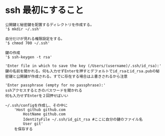 # ssh 最初にすること

    公開鍵と秘密鍵を配置するディレクトリを作成する。
    '$ mkdir ~/.ssh'

    自分だけが見れる権限設定をする。
    '$ chmod 700 ~/.ssh'

    鍵の作成
    '$ ssh-keygen -t rsa'

    'Enter file in which to save the key (/Users/(username)/.ssh/id_rsa):'
    鍵の名前を聞かれる。何も入力せずEnterを押すとデフォルトでid_rsaとid_rsa.pubの秘密鍵と公開鍵が作成される。すでに存在する場合は上書きされるから注意

    'Enter passphrase (empty for no passphrase):'
    sshアクセスするときのパスワードを聞かれる
    何も入力せずEnterを２回押せばいい

    ~/.ssh/configを作成し、その中に
        'Host github github.com
            HostName github.com
            IdentityFile ~/.ssh/id_git_rsa #ここに自分の鍵のファイル名
            User git'
        を保存する
